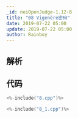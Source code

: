 ```yaml
---
_id: noiOpenJudge-1.12-8
title: "08 Vigenère密码"
date: 2019-07-22 05:00
update: 2019-07-22 05:00
author: Rainboy
---
```


## 解析

## 代码

```c
<%-include("8.cpp")%>
```

```c
<%-include("8_1.cpp")%>
```
